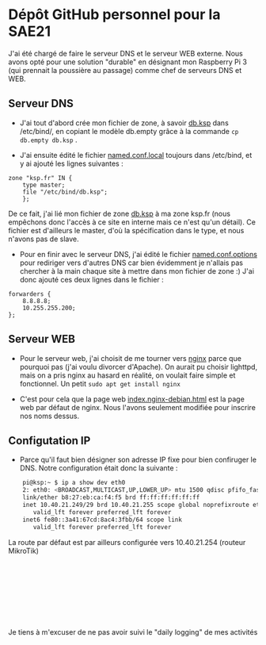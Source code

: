 # Dépôt GitHub personnel pour la SAE21

J'ai été chargé de faire le serveur DNS et le serveur WEB externe. Nous avons opté pour une solution "durable" en désignant mon Raspberry Pi 3 (qui prennait la poussière au passage) comme chef de serveurs DNS et WEB.

## Serveur DNS

- J'ai tout d'abord crée mon fichier de zone, à savoir [db.ksp](/bind/db.ksp) dans /etc/bind/, en copiant le modèle db.empty grâce à la commande `cp db.empty db.ksp` .

- J'ai ensuite édité le fichier [named.conf.local](/bind/named.conf.local) toujours dans /etc/bind, et y ai ajouté les lignes suivantes :
> 
    zone "ksp.fr" IN {
        type master;
        file "/etc/bind/db.ksp";
        };

De ce fait, j'ai lié mon fichier de zone [db.ksp](/bind/db.ksp) à ma zone ksp.fr (nous empêchons donc l'accès à ce site en interne mais ce n'est qu'un détail). Ce fichier est d'ailleurs le master, d'où la spécification dans le type, et nous n'avons pas de slave.


- Pour en finir avec le serveur DNS, j'ai édité le fichier [named.conf.options](/bind/named.conf.options) pour rediriger vers d'autres DNS car bien évidemment je n'allais pas chercher à la main chaque site à mettre dans mon fichier de zone :)
J'ai donc ajouté ces deux lignes dans le fichier :
>
    forwarders {
        8.8.8.8;
        10.255.255.200;
    };

## Serveur WEB

- Pour le serveur web, j'ai choisit de me tourner vers [nginx](http://nginx.com/) parce que pourquoi pas (j'ai voulu divorcer d'Apache). On aurait pu choisir lighttpd, mais on a pris nginx au hasard en réalité, on voulait faire simple et fonctionnel. Un petit `sudo apt get install nginx`

- C'est pour cela que la page web [index.nginx-debian.html](/var/www/html/index.nginx-debian.html) est la page web par défaut de nginx. Nous l'avons seulement modifiée pour inscrire nos noms dessus.



## Configutation IP

- Parce qu'il faut bien désigner son adresse IP fixe pour bien confiruger le DNS. Notre configuration était donc la suivante :
```bash
    pi@ksp:~ $ ip a show dev eth0
    2: eth0: <BROADCAST,MULTICAST,UP,LOWER_UP> mtu 1500 qdisc pfifo_fast state UP group default qlen 1000
    link/ether b8:27:eb:ca:f4:f5 brd ff:ff:ff:ff:ff:ff
    inet 10.40.21.249/29 brd 10.40.21.255 scope global noprefixroute eth0
       valid_lft forever preferred_lft forever
    inet6 fe80::3a41:67cd:8ac4:3fbb/64 scope link
       valid_lft forever preferred_lft forever
```
La route par défaut est par ailleurs configurée vers 10.40.21.254 (routeur MikroTik)

<br><br><br><br><br><br><br>

Je tiens à m'excuser de ne pas avoir suivi le "daily logging" de mes activités
